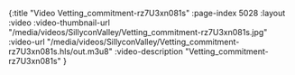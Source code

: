 {:title "Video Vetting_commitment-rz7U3xn081s" :page-index 5028 :layout :video :video-thumbnail-url "/media/videos/SillyconValley/Vetting_commitment-rz7U3xn081s.jpg" :video-url "/media/videos/SillyconValley/Vetting_commitment-rz7U3xn081s.hls/out.m3u8" :video-description "Vetting_commitment-rz7U3xn081s" }
